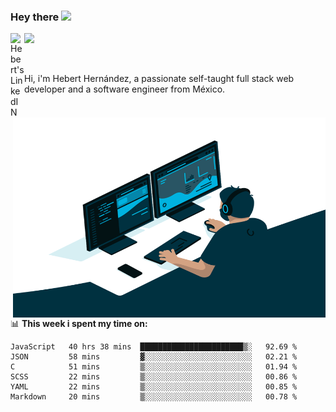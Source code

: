 ### Hey there <img src="https://media.giphy.com/media/hvRJCLFzcasrR4ia7z/giphy.gif" width="25px">
<a href="https://www.linkedin.com/in/evertcode/" target="_blank">
  <img align="left" alt="Hebert's LinkedIN" width="22px" src="https://raw.githubusercontent.com/peterthehan/peterthehan/master/assets/linkedin.svg" />
</a>

![](https://visitor-badge.glitch.me/badge?page_id=evertcode.evertcode)

<br />

Hi, i'm Hebert Hernández, a passionate self-taught full stack web developer and a software engineer from México.

<img align="right" alt="GIF" src="https://github.com/evertcode/evertcode/blob/master/code.gif?raw=true" width="500" height="320" />

📊 **This week i spent my time on:**

<!--START_SECTION:waka-->

```text
JavaScript   40 hrs 38 mins  ███████████████████████▒░   92.69 %
JSON         58 mins         ▓░░░░░░░░░░░░░░░░░░░░░░░░   02.21 %
C            51 mins         ▒░░░░░░░░░░░░░░░░░░░░░░░░   01.94 %
SCSS         22 mins         ▒░░░░░░░░░░░░░░░░░░░░░░░░   00.86 %
YAML         22 mins         ▒░░░░░░░░░░░░░░░░░░░░░░░░   00.85 %
Markdown     20 mins         ▒░░░░░░░░░░░░░░░░░░░░░░░░   00.78 %
```

<!--END_SECTION:waka-->
